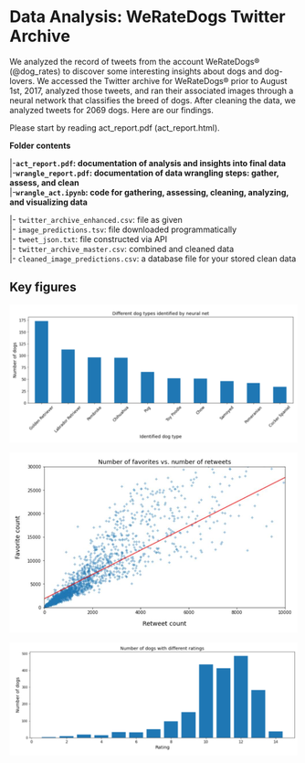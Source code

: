 # Data Analysis: WeRateDogs Twitter Archive

We analyzed the record of tweets from the account WeRateDogs® (@dog_rates) to discover some interesting insights about dogs and dog-lovers. We accessed the Twitter archive for WeRateDogs® prior to August 1st, 2017, analyzed those tweets, and ran their associated images through a neural network that classifies the breed of dogs. After cleaning the data, we analyzed tweets for 2069 dogs. Here are our findings.

Please start by reading act_report.pdf (act_report.html).

**Folder contents**

|-**`act_report.pdf`: documentation of analysis and insights into final data**  
|-**`wrangle_report.pdf`: documentation of data wrangling steps: gather, assess, and clean**    
|-**`wrangle_act.ipynb`: code for gathering, assessing, cleaning, analyzing, and visualizing data** 

|- `twitter_archive_enhanced.csv`: file as given    
|- `image_predictions.tsv`: file downloaded programmatically  
|- `tweet_json.txt`: file constructed via API  
|- `twitter_archive_master.csv`: combined and cleaned data  
|- `cleaned_image_predictions.csv`: a database file for your stored clean data  

## Key figures
<p align="center">
  <img src="Figure1.PNG"/>
</p>
<p align="center">
  <img src="Figure2.PNG"/>
</p>
<p align="center">
  <img src="Figure3.PNG"/>
</p>
